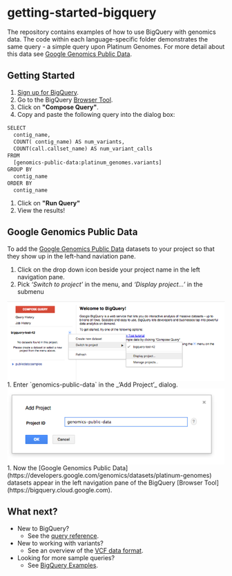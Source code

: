 getting-started-bigquery
========================

The repository contains examples of how to use BigQuery with genomics data. The code within each language-specific folder demonstrates the same query - a simple query upon Platinum Genomes.  For more detail about this data see [Google Genomics Public Data](https://developers.google.com/genomics/datasets/platinum-genomes).

Getting Started
-------------------------------------

1. [Sign up for BigQuery](https://developers.google.com/bigquery/sign-up).
1. Go to the BigQuery [Browser Tool](https://bigquery.cloud.google.com).
1. Click on **"Compose Query"**.
1. Copy and paste the following query into the dialog box:
```
SELECT
  contig_name,
  COUNT( contig_name) AS num_variants,
  COUNT(call.callset_name) AS num_variant_calls
FROM
  [genomics-public-data:platinum_genomes.variants]
GROUP BY
  contig_name
ORDER BY
  contig_name
```
1. Click on **"Run Query"**
1. View the results!

Google Genomics Public Data
-------------------------------------

To add the [Google Genomics Public Data](https://developers.google.com/genomics/datasets/platinum-genomes) datasets to your project so that they show up in the left-hand naviation pane.

  1. Click on the drop down icon beside your project name in the left navigation pane.
  1. Pick _‘Switch to project’_ in the menu, and _‘Display project...’_ in the submenu
  <img src="figure/display.png" title="Display project" alt="Display Project" style="display: block; margin: auto;" />
  1. Enter `genomics-public-data` in the _‘Add Project’_ dialog.
  <img src="figure/add.png" title="Add Project" alt="Add Project" style="display: block; margin: auto;" />
  1. Now the [Google Genomics Public Data](https://developers.google.com/genomics/datasets/platinum-genomes) datasets appear in the left navigation pane of the BigQuery [Browser Tool](https://bigquery.cloud.google.com).

What next?
----------
  * New to BigQuery?
    + See the [query reference](https://developers.google.com/bigquery/query-reference).
  * New to working with variants?
    + See an overview of the [VCF data format](http://vcftools.sourceforge.net/VCF-poster.pdf).
  * Looking for more sample queries?
    + See [BigQuery Examples](https://github.com/googlegenomics/bigquery-examples).
